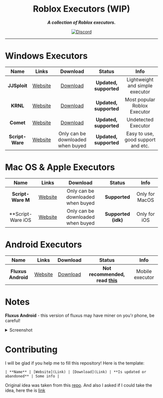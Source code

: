 <div align="center">

Roblox Executors (WIP)
===
***A collection of Roblox executors.***
 
[![Discord](https://img.shields.io/discord/931595732752953375?style=for-the-badge)](https://discord.gg/p7cxhw7E2M)
</div>

-------

# Windows Executors

| Name | Links | Download | Status | Info |
| :--: | :---: | :------: | :----: | :--: |
| **JJSploit** | [Website](https://wearedevs.net/dinfo/JJSploit) | [Download](https://wearedevs.net/d/JJSploit) | **Updated, supported** | Lightweight and simple executor |
| **KRNL** | [Website](https://krnl.place) | [Download](https://krnl.place/download.html) | **Updated, supported** | Most popular Roblox Executor |
| **Comet** | [Website](https://cometrbx.xyz) | [Download](https://wearedevs.net/d/Comet) | **Updated, supported** | Undetected Executor |
| **Script-Ware** | [Website](https://www.script-ware.com/w) | Only can be downloaded when buyed | **Updated, supported** | Easy to use, good support and etc. |

# Mac OS & Apple Executors

| Name | Links | Download | Status | Info |
| :--: | :---: | :------: | :----: | :--: |
| **Script-Ware M** | [Website](https://www.script-ware.com/m) | Only can be downloaded when buyed | **Supported** | Only for MacOS |
| **Script-Ware iOS | [Website](https://www.script-ware.com/ios) | Only can be downloaded when buyed | **Supported (idk)** | Only for iOS |

# Android Executors

| Name | Links | Download | Status | Info |
| :--: | :---: | :------: | :----: | :--: |
| **Fluxus Android** | [Website](https://fluxteam.net/android) | [Download](https://linkvertise.com/530799/fluxus-android-download/1) | **Not recommended, read [this](https://github.com/NONPLAYT/roblox-cheats#notes)** | Mobile executor |

# Notes

**Fluxus Android** - this version of fluxus may have miner on you'r phone, be careful!
<details>
   <summary>Screenshot</summary>
   <img src="https://user-images.githubusercontent.com/76615486/216768873-fb65a136-d313-4ced-a305-71bd2b8f221f.png" alt="Screen">
</details>

# Contributing

I will be glad if you help me to fill this repository! Here is the template:

```| **Name** | [Website](Link) | [Download](Link) | **Is updated or abandoned** | Some info |```

Original idea was taken from this [repo](https://github.com/Minecraft-Anarchy/minecraft-hack-clients). And also I asked if I could take the idea, here the is [link](https://github.com/Minecraft-Anarchy/minecraft-hack-clients/discussions/17)
